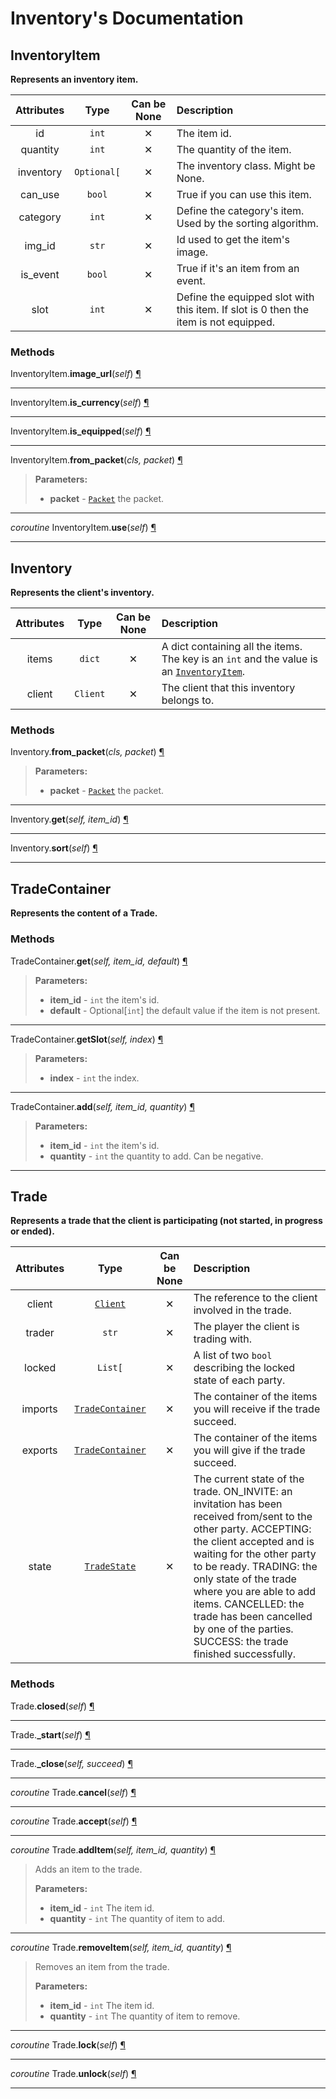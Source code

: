 # Inventory's Documentation

## InventoryItem
**Represents an inventory item.**

| Attributes | Type | Can be None | Description |
| :-: | :-: | :-: | :-- |
| id | `int` | ✕ |  The item id. |
| quantity | `int` | ✕ |  The quantity of the item. |
| inventory | `Optional[` | ✕ |  The inventory class. Might be None. |
| can_use | `bool` | ✕ |  True if you can use this item. |
| category | `int` | ✕ |  Define the category's item. Used by the sorting algorithm. |
| img_id | `str` | ✕ |  Id used to get the item's image. |
| is_event | `bool` | ✕ |  True if it's an item from an event. |
| slot | `int` | ✕ |  Define the equipped slot with this item. If slot is 0 then the item is not equipped. |


### Methods
InventoryItem.**image\_url**(_self_) <a id="InventoryItem.image_url" href="#InventoryItem.image_url">¶</a>
>
>
---

InventoryItem.**is\_currency**(_self_) <a id="InventoryItem.is_currency" href="#InventoryItem.is_currency">¶</a>
>
>
---

InventoryItem.**is\_equipped**(_self_) <a id="InventoryItem.is_equipped" href="#InventoryItem.is_equipped">¶</a>
>
>
---

InventoryItem.**from\_packet**(_cls, packet_) <a id="InventoryItem.from_packet" href="#InventoryItem.from_packet">¶</a>
>
>
>
>__Parameters:__
> * **packet** - [`Packet`](Packet.md) the packet.

---

_coroutine_ InventoryItem.**use**(_self_) <a id="InventoryItem.use" href="#InventoryItem.use">¶</a>
>
>
---

## Inventory
**Represents the client's inventory.**

| Attributes | Type | Can be None | Description |
| :-: | :-: | :-: | :-- |
| items | `dict` | ✕ |  A dict containing all the items. The key is an `int` and the value is an [`InventoryItem`](Inventory.md). |
| client | `Client` | ✕ |  The client that this inventory belongs to. |


### Methods
Inventory.**from\_packet**(_cls, packet_) <a id="Inventory.from_packet" href="#Inventory.from_packet">¶</a>
>
>
>
>__Parameters:__
> * **packet** - [`Packet`](Packet.md) the packet.

---

Inventory.**get**(_self, item_id_) <a id="Inventory.get" href="#Inventory.get">¶</a>
>
>
---

Inventory.**sort**(_self_) <a id="Inventory.sort" href="#Inventory.sort">¶</a>
>
>
---

## TradeContainer
**Represents the content of a Trade.**


### Methods
TradeContainer.**get**(_self, item_id, default_) <a id="TradeContainer.get" href="#TradeContainer.get">¶</a>
>
>
>
>__Parameters:__
> * **item_id** - `int` the item's id.
> * **default** - Optional[`int`] the default value if the item is not present.

---

TradeContainer.**getSlot**(_self, index_) <a id="TradeContainer.getSlot" href="#TradeContainer.getSlot">¶</a>
>
>
>
>__Parameters:__
> * **index** - `int` the index.

---

TradeContainer.**add**(_self, item_id, quantity_) <a id="TradeContainer.add" href="#TradeContainer.add">¶</a>
>
>
>
>__Parameters:__
> * **item_id** - `int` the item's id.
> * **quantity** - `int` the quantity to add. Can be negative.

---

## Trade
**Represents a trade that the client is participating (not started, in progress or ended).**

| Attributes | Type | Can be None | Description |
| :-: | :-: | :-: | :-- |
| client | [`Client`](Client.md) | ✕ |  The reference to the client involved in the trade. |
| trader | `str` | ✕ |  The player the client is trading with. |
| locked | `List[` | ✕ |  A list of two `bool` describing the locked state of each party. |
| imports | [`TradeContainer`](Inventory.md) | ✕ |  The container of the items you will receive if the trade succeed. |
| exports | [`TradeContainer`](Inventory.md) | ✕ |  The container of the items you will give if the trade succeed. |
| state | [`TradeState`](Utils.md) | ✕ |  The current state of the trade. ON_INVITE: an invitation has been received from/sent to the other party. ACCEPTING: the client accepted and is waiting for the other party to be ready. TRADING: the only state of the trade where you are able to add items. CANCELLED: the trade has been cancelled by one of the parties. SUCCESS: the trade finished successfully. |


### Methods
Trade.**closed**(_self_) <a id="Trade.closed" href="#Trade.closed">¶</a>
>
>
---

Trade.**\_start**(_self_) <a id="Trade._start" href="#Trade._start">¶</a>
>
>
---

Trade.**\_close**(_self, succeed_) <a id="Trade._close" href="#Trade._close">¶</a>
>
>
---

_coroutine_ Trade.**cancel**(_self_) <a id="Trade.cancel" href="#Trade.cancel">¶</a>
>
>
---

_coroutine_ Trade.**accept**(_self_) <a id="Trade.accept" href="#Trade.accept">¶</a>
>
>
---

_coroutine_ Trade.**addItem**(_self, item_id, quantity_) <a id="Trade.addItem" href="#Trade.addItem">¶</a>
>
>Adds an item to the trade.
>
>__Parameters:__
> * **item_id** - `int` The item id.
> * **quantity** - `int` The quantity of item to add.

---

_coroutine_ Trade.**removeItem**(_self, item_id, quantity_) <a id="Trade.removeItem" href="#Trade.removeItem">¶</a>
>
>Removes an item from the trade.
>
>__Parameters:__
> * **item_id** - `int` The item id.
> * **quantity** - `int` The quantity of item to remove.

---

_coroutine_ Trade.**lock**(_self_) <a id="Trade.lock" href="#Trade.lock">¶</a>
>
>
---

_coroutine_ Trade.**unlock**(_self_) <a id="Trade.unlock" href="#Trade.unlock">¶</a>
>
>
---

